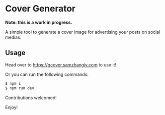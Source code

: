 # Cover Generator

**Note: this is a work in progress.**

A simple tool to generate a cover image for advertising your posts on social medias.

## Usage

Head over to <https://gcover.samzhangjy.com> to use it!

Or you can run the following commands:

```bash
$ npm i
$ npm run dev
```

Contributions welcomed!

Enjoy!
